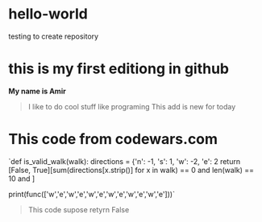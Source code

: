 # hello-world
testing to create repository
# this is my first editiong in github
**My name is Amir**
> I like to do cool stuff like programing
> This add is new for today
# This code from **codewars.com**
`def is_valid_walk(walk):
    directions = {'n': -1, 's': 1, 'w': -2, 'e': 2
    return [False, True][sum(directions[x.strip()] for x in walk) == 0 and len(walk) == 10 and ]


print(func(['w','e','w','e','w','e','w','e','w','e','w','e']))`
> This code supose retyrn False
